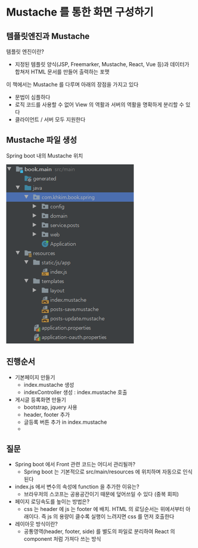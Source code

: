 # Mustache 를 통한 화면 구성하기

## 템플릿엔진과 Mustache
템플릿 엔진이란? 

- 지정된 템플릿 양식(JSP, Freemarker, Mustache, React, Vue 등)과 데이터가 합쳐저 HTML 문서를 만들어 출력하는 포맷

이 책에서는 Mustache 를 다루며 아래의 장점을 가지고 있다

- 문법이 심플하다
- 로직 코드를 사용할 수 없어 View 의 역활과 서버의 역활을 명확하게 분리할 수 있다
- 클라이언트 / 서버 모두 지원한다

## Mustache 파일 생성

Spring boot 내의 Mustache 위치

![layout](../assets/crud_1.png)

## 진행순서
- 기본페이지 만들기
	- index.mustache 생성 
	- indexController 생성 : index.mustache 호출
-  게시글 등록화면 만들기
	- bootstrap, jquery 사용
	- header, footer 추가
	- 글등록 버튼 추가 in index.mustache
	- 


## 질문
- Spring boot 에서 Front 관련 코드는 어디서 관리될까?
	- Spring boot 는 기본적으로 src/main/resources 에 위치하며 자동으로 인식된다
- index.js 에서 변수의 속성에 function 을 추가한 이유는?
	- 브라우저의 스코프는 공용공간이기 때문에 덮어쓰일 수 있다 (중복 회피)
- 페이지 로딩속도를 높이는 방법은?
	- css 는 header 에 js 는 footer 에 배치. HTML 의 로딩순서는 위에서부터 아래이다. 즉 js 의 용량이 클수록 실행이 느려지면 css 를 먼저 호출한다
- 레이아웃 방식이란?
	- 공통영역(header, footer, side) 를 별도의 파일로 분리하여 React 의 component 처럼 가져다 쓰는 방식
	
















<!--stackedit_data:
eyJoaXN0b3J5IjpbMTY2OTE1MTkzMiwtMTEzMzgxMTk2MSwxOT
k3NTQyOTIwXX0=
-->